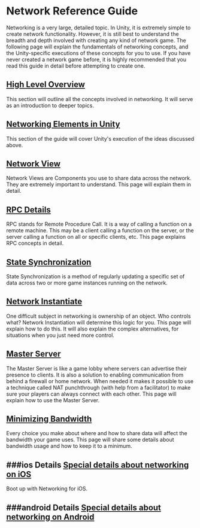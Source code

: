 Network Reference Guide
=======================


Networking is a very large, detailed topic.  In Unity, it is extremely simple to create network functionality.  However, it is still best to understand the breadth and depth involved with creating any kind of network game.  The following page will explain the fundamentals of networking concepts, and the Unity-specific executions of these concepts for you to use.  If you have never created a network game before, it is highly recommended that you read this guide in detail before attempting to create one.

[High Level Overview](net-HighLevelOverview.md)
-----------------------------------------------


This section will outline all the concepts involved in networking. It will serve as an introduction to deeper topics.


[Networking Elements in Unity](net-UnityNetworkElements.md)
-----------------------------------------------------------


This section of the guide will cover Unity's execution of the ideas discussed above.


[Network View](net-NetworkView.md)
----------------------------------


Network Views are Components you use to share data across the network.  They are extremely important to understand.  This page will explain them in detail.


[RPC Details](net-RPCDetails.md)
--------------------------------


RPC stands for Remote Procedure Call.  It is a way of calling a function on a remote machine.  This may be a client calling a function on the server, or the server calling a function on all or specific clients, etc.  This page explains RPC concepts in detail.


[State Synchronization](net-StateSynchronization.md)
----------------------------------------------------


State Synchronization is a method of regularly updating a specific set of data across two or more game instances running on the network.


[Network Instantiate](net-NetworkInstantiate.md)
------------------------------------------------


One difficult subject in networking is ownership of an object.  Who controls what?  Network Instantiation will determine this logic for you.  This page will explain how to do this.  It will also explain the complex alternatives, for situations when you just need more control.


[Master Server](net-MasterServer.md)
------------------------------------


The Master Server is like a game lobby where servers can advertise their presence to clients. It is also a solution to enabling communication from behind a firewall or home network.  When needed it makes it possible to use a technique called NAT punchthrough (with help from a facilitator) to make sure your players can always connect with each other.  This page will explain how to use the Master Server.


[Minimizing Bandwidth](net-MinimizingBandwidth.md)
--------------------------------------------------


Every choice you make about where and how to share data will affect the bandwidth your game uses.  This page will share some details about bandwidth usage and how to keep it to a minimum.


###ios Details
[Special details about networking on iOS](MobileNetworking.md)
--------------------------------------------------------------

Boot up with Networking for iOS.

###android Details
[Special details about networking on Android](MobileNetworking.md)
------------------------------------------------------------------


